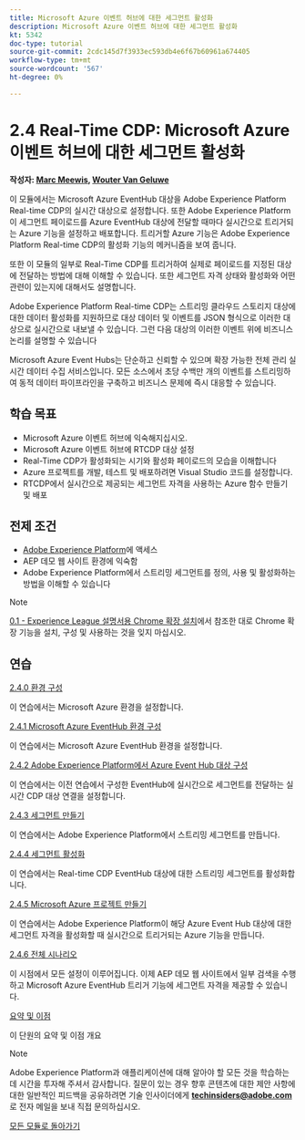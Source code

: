 ```yaml
---
title: Microsoft Azure 이벤트 허브에 대한 세그먼트 활성화
description: Microsoft Azure 이벤트 허브에 대한 세그먼트 활성화
kt: 5342
doc-type: tutorial
source-git-commit: 2cdc145d7f3933ec593db4e6f67b60961a674405
workflow-type: tm+mt
source-wordcount: '567'
ht-degree: 0%

---
```


# 2.4 Real-Time CDP: Microsoft Azure 이벤트 허브에 대한 세그먼트 활성화

**작성자: [Marc Meewis](https://www.linkedin.com/in/marcmeewis/), [Wouter Van Geluwe](https://www.linkedin.com/in/woutervangeluwe/)**

이 모듈에서는 Microsoft Azure EventHub 대상을 Adobe Experience Platform Real-time CDP의 실시간 대상으로 설정합니다. 또한 Adobe Experience Platform이 세그먼트 페이로드를 Azure EventHub 대상에 전달할 때마다 실시간으로 트리거되는 Azure 기능을 설정하고 배포합니다. 트리거할 Azure 기능은 Adobe Experience Platform Real-time CDP의 활성화 기능의 메커니즘을 보여 줍니다.

또한 이 모듈의 일부로 Real-Time CDP를 트리거하여 실제로 페이로드를 지정된 대상에 전달하는 방법에 대해 이해할 수 있습니다. 또한 세그먼트 자격 상태와 활성화와 어떤 관련이 있는지에 대해서도 설명합니다.

Adobe Experience Platform Real-time CDP는 스트리밍 클라우드 스토리지 대상에 대한 데이터 활성화를 지원하므로 대상 데이터 및 이벤트를 JSON 형식으로 이러한 대상으로 실시간으로 내보낼 수 있습니다. 그런 다음 대상의 이러한 이벤트 위에 비즈니스 논리를 설명할 수 있습니다

Microsoft Azure Event Hubs는 단순하고 신뢰할 수 있으며 확장 가능한 전체 관리 실시간 데이터 수집 서비스입니다. 모든 소스에서 초당 수백만 개의 이벤트를 스트리밍하여 동적 데이터 파이프라인을 구축하고 비즈니스 문제에 즉시 대응할 수 있습니다.

## 학습 목표

- Microsoft Azure 이벤트 허브에 익숙해지십시오.
- Microsoft Azure 이벤트 허브에 RTCDP 대상 설정
- Real-Time CDP가 활성화되는 시기와 활성화 페이로드의 모습을 이해합니다
- Azure 프로젝트를 개발, 테스트 및 배포하려면 Visual Studio 코드를 설정합니다.
- RTCDP에서 실시간으로 제공되는 세그먼트 자격을 사용하는 Azure 함수 만들기 및 배포

## 전제 조건

- [Adobe Experience Platform](https://experience.adobe.com/platform)에 액세스
- AEP 데모 웹 사이트 환경에 익숙함
- Adobe Experience Platform에서 스트리밍 세그먼트를 정의, 사용 및 활성화하는 방법을 이해할 수 있습니다

>[!NOTE]
>
>[0.1 - Experience League 설명서용 Chrome 확장 설치](../../gettingstarted/gettingstarted/ex1.md)에서 참조한 대로 Chrome 확장 기능을 설치, 구성 및 사용하는 것을 잊지 마십시오.

## 연습

[2.4.0 환경 구성](./ex0.md)

이 연습에서는 Microsoft Azure 환경을 설정합니다.

[2.4.1 Microsoft Azure EventHub 환경 구성](./ex1.md)

이 연습에서는 Microsoft Azure EventHub 환경을 설정합니다.

[2.4.2 Adobe Experience Platform에서 Azure Event Hub 대상 구성](./ex2.md)

이 연습에서는 이전 연습에서 구성한 EventHub에 실시간으로 세그먼트를 전달하는 실시간 CDP 대상 연결을 설정합니다.

[2.4.3 세그먼트 만들기](./ex3.md)

이 연습에서는 Adobe Experience Platform에서 스트리밍 세그먼트를 만듭니다.

[2.4.4 세그먼트 활성화](./ex4.md)

이 연습에서는 Real-time CDP EventHub 대상에 대한 스트리밍 세그먼트를 활성화합니다.

[2.4.5 Microsoft Azure 프로젝트 만들기](./ex5.md)

이 연습에서는 Adobe Experience Platform이 해당 Azure Event Hub 대상에 대한 세그먼트 자격을 활성화할 때 실시간으로 트리거되는 Azure 기능을 만듭니다.

[2.4.6 전체 시나리오](./ex6.md)

이 시점에서 모든 설정이 이루어집니다. 이제 AEP 데모 웹 사이트에서 일부 검색을 수행하고 Microsoft Azure EventHub 트리거 기능에 세그먼트 자격을 제공할 수 있습니다.

[요약 및 이점](./summary.md)

이 단원의 요약 및 이점 개요

>[!NOTE]
>
>Adobe Experience Platform과 애플리케이션에 대해 알아야 할 모든 것을 학습하는 데 시간을 투자해 주셔서 감사합니다. 질문이 있는 경우 향후 콘텐츠에 대한 제안 사항에 대한 일반적인 피드백을 공유하려면 기술 인사이더에게 **techinsiders@adobe.com**&#x200B;로 전자 메일을 보내 직접 문의하십시오.

[모든 모듈로 돌아가기](../../../overview.md)
